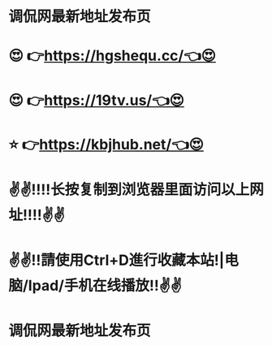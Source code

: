 # 调侃网最新地址发布页
# 😍 👉https://hgshequ.cc/👈😍
# 😍 👉https://19tv.us/👈😍
# ⭐️ 👉https://kbjhub.net/👈😍
# ✌✌‼️‼️长按复制到浏览器里面访问以上网址‼️‼️✌✌
# ✌✌‼️請使用Ctrl+D進行收藏本站!|电脑/Ipad/手机在线播放‼️✌✌
# 调侃网最新地址发布页
